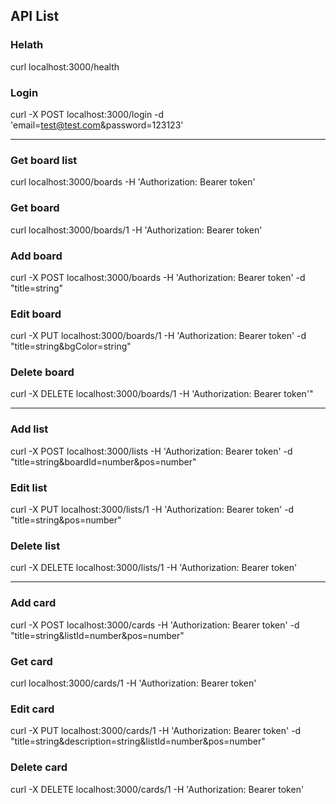 ## API List

### Helath

curl localhost:3000/health

### Login

curl -X POST localhost:3000/login -d 'email=test@test.com&password=123123'

---

### Get board list

curl localhost:3000/boards -H 'Authorization: Bearer token'

### Get board

curl localhost:3000/boards/1 -H 'Authorization: Bearer token'

### Add board

curl -X POST localhost:3000/boards -H 'Authorization: Bearer token' -d "title=string"

### Edit board

curl -X PUT localhost:3000/boards/1 -H 'Authorization: Bearer token' -d "title=string&bgColor=string"

### Delete board

curl -X DELETE localhost:3000/boards/1 -H 'Authorization: Bearer token'"

---

### Add list

curl -X POST localhost:3000/lists -H 'Authorization: Bearer token' -d "title=string&boardId=number&pos=number"

### Edit list

curl -X PUT localhost:3000/lists/1 -H 'Authorization: Bearer token' -d "title=string&pos=number"

### Delete list

curl -X DELETE localhost:3000/lists/1 -H 'Authorization: Bearer token'

---

### Add card

curl -X POST localhost:3000/cards -H 'Authorization: Bearer token' -d "title=string&listId=number&pos=number"

### Get card

curl localhost:3000/cards/1 -H 'Authorization: Bearer token'

### Edit card

curl -X PUT localhost:3000/cards/1 -H 'Authorization: Bearer token' -d "title=string&description=string&listId=number&pos=number"

### Delete card

curl -X DELETE localhost:3000/cards/1 -H 'Authorization: Bearer token'
